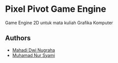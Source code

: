 # Pixel Pivot Game Engine

Game Engine 2D untuk mata kuliah Grafika Komputer

## Authors

- [Mahadi Dwi Nugraha](https://www.github.com/mahadidn)
- [Muhamad Nur Syami](https://www.github.com/muhamadnursyami)

